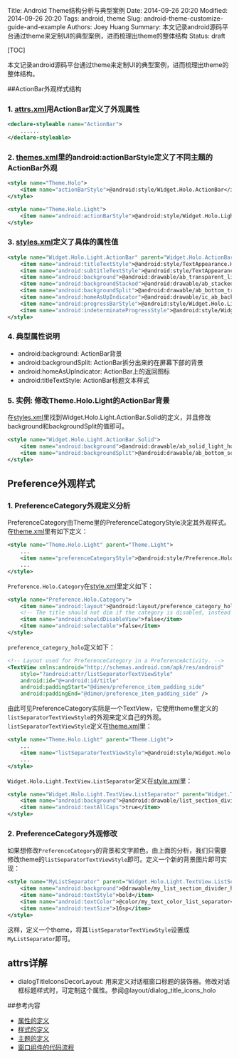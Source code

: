 Title: Android Theme结构分析与典型案例
Date: 2014-09-26 20:20
Modified: 2014-09-26 20:20
Tags: android, theme
Slug: android-theme-customize-guide-and-example
Authors: Joey Huang
Summary: 本文记录android源码平台通过theme来定制UI的典型案例，进而梳理出theme的整体结构
Status: draft


[TOC]

本文记录android源码平台通过theme来定制UI的典型案例，进而梳理出theme的整体结构。

##ActionBar外观样式结构

### 1. [attrs.xml][1]用ActionBar定义了外观属性

```xml
<declare-styleable name="ActionBar">
    ......
</declare-styleable>
```

### 2. [themes.xml][3]里的android:actionBarStyle定义了不同主题的ActionBar外观

```xml
<style name="Theme.Holo">
    <item name="actionBarStyle">@android:style/Widget.Holo.ActionBar</item>
</style>

<style name="Theme.Holo.Light">
    <item name="android:actionBarStyle">@android:style/Widget.Holo.Light.ActionBar.Solid</item>
</style>
```

### 3. [styles.xml][2]定义了具体的属性值

```xml
<style name="Widget.Holo.Light.ActionBar" parent="Widget.Holo.ActionBar">
    <item name="android:titleTextStyle">@android:style/TextAppearance.Holo.Widget.ActionBar.Title</item>
    <item name="android:subtitleTextStyle">@android:style/TextAppearance.Holo.Widget.ActionBar.Subtitle</item>
    <item name="android:background">@android:drawable/ab_transparent_light_holo</item>
    <item name="android:backgroundStacked">@android:drawable/ab_stacked_transparent_light_holo</item>
    <item name="android:backgroundSplit">@android:drawable/ab_bottom_transparent_light_holo</item>
    <item name="android:homeAsUpIndicator">@android:drawable/ic_ab_back_holo_light</item>
    <item name="android:progressBarStyle">@android:style/Widget.Holo.Light.ProgressBar.Horizontal</item>
    <item name="android:indeterminateProgressStyle">@android:style/Widget.Holo.Light.ProgressBar</item>
</style>
```

### 4. 典型属性说明
* android:background: ActionBar背景
* android:backgroundSplit: ActionBar拆分出来的在屏幕下部的背景
* android:homeAsUpIndicator: ActionBar上的返回图标
* android:titleTextStyle: ActionBar标题文本样式

### 5. 实例: 修改Theme.Holo.Light的ActionBar背景

在[styles.xml][2]里找到Widget.Holo.Light.ActionBar.Solid的定义，并且修改background和backgroundSplit的值即可。

```xml
<style name="Widget.Holo.Light.ActionBar.Solid">
    <item name="android:background">@android:drawable/ab_solid_light_holo</item>
    <item name="android:backgroundSplit">@android:drawable/ab_bottom_solid_light_holo</item>
</style>
```

## Preference外观样式

### 1. PreferenceCategory外观定义分析

PreferenceCategory由Theme里的PreferenceCategoryStyle决定其外观样式。在[theme.xml][3]里有如下定义：

```xml
<style name="Theme.Holo.Light" parent="Theme.Light">
    ...
    <item name="preferenceCategoryStyle">@android:style/Preference.Holo.Category</item>
    ...
</style>
```

`Preference.Holo.Category`在[style.xml][2]里定义如下：

```xml
<style name="Preference.Holo.Category">
    <item name="android:layout">@android:layout/preference_category_holo</item>
    <!-- The title should not dim if the category is disabled, instead only the preference children should dim. -->
    <item name="android:shouldDisableView">false</item>
    <item name="android:selectable">false</item>
</style>
```

`preference_category_holo`定义如下：

```xml
<!-- Layout used for PreferenceCategory in a PreferenceActivity. -->
<TextView xmlns:android="http://schemas.android.com/apk/res/android"
    style="?android:attr/listSeparatorTextViewStyle"
    android:id="@+android:id/title"
    android:paddingStart="@dimen/preference_item_padding_side"
    android:paddingEnd="@dimen/preference_item_padding_side" />
```

由此可见PreferenceCategory实际是一个TextView，它使用theme里定义的`listSeparatorTextViewStyle`的外观来定义自己的外观。`listSeparatorTextViewStyle`定义在[theme.xml][3]里：

```xml
<style name="Theme.Holo.Light" parent="Theme.Light">
    ...
    <item name="listSeparatorTextViewStyle">@android:style/Widget.Holo.Light.TextView.ListSeparator</item>
    ...
</style>
```

`Widget.Holo.Light.TextView.ListSeparator`定义在[style.xml][2]里：

```xml
<style name="Widget.Holo.Light.TextView.ListSeparator" parent="Widget.TextView.ListSeparator">
    <item name="android:background">@android:drawable/list_section_divider_holo_light</item>
    <item name="android:textAllCaps">true</item>
</style>
```

### 2. PreferenceCategory外观修改

如果想修改`PreferenceCategory`的背景和文字颜色，由上面的分析，我们只需要修改theme的`listSeparatorTextViewStyle`即可。定义一个新的背景图片即可实现：

```xml
<style name="MyListSeparator" parent="Widget.Holo.Light.TextView.ListSeparator">
    <item name="android:background">@drawable/my_list_section_divider_holo_light</item>
    <item name="android:textStyle">bold</item>
    <item name="android:textColor">@color/my_text_color_list_separator</item>
    <item name="android:textSize">16sp</item>
</style>
```

这样，定义一个theme，将其`listSeparatorTextViewStyle`设置成`MyListSeparator`即可。



## attrs详解
* dialogTitleIconsDecorLayout: 用来定义对话框窗口标题的装饰器。修改对话框标题样式时，可定制这个属性。参阅@layout/dialog_title_icons_holo

##参考内容
* [属性的定义][1]
* [样式的定义][2]
* [主题的定义][3]
* [窗口组件的代码流程][4]

[1]: https://android.googlesource.com/platform/frameworks/base/+/android-sdk-4.4.2_r1.0.1/core/res/res/values/attrs.xml
[2]: https://android.googlesource.com/platform/frameworks/base/+/android-sdk-4.4.2_r1.0.1/core/res/res/values/styles.xml
[3]: https://android.googlesource.com/platform/frameworks/base/+/android-sdk-4.4.2_r1.0.1/core/res/res/values/themes.xml
[4]: https://android.googlesource.com/platform/frameworks/base/+/android-sdk-4.4.2_r1.0.1/policy/src/com/android/internal/policy/impl/PhoneWindow.java
